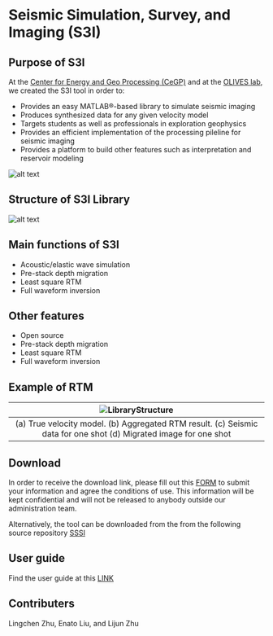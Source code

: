 # Seismic Simulation, Survey, and Imaging (S3I) 
## Purpose of S3I
At the [Center for Energy and Geo Processing (CeGP)](https://cegp.ece.gatech.edu/) and at the [OLIVES lab](www.ghassanalregib.com), we created the S3I tool in order to: 
  * Provides an easy MATLAB®-based library to simulate seismic imaging
  * Produces synthesized data for any given velocity model
  * Targets students as well as professionals in exploration geophysics
  * Provides an efficient implementation of the processing pileline for seismic imaging
  * Provides a platform to build other features such as interpretation and reservoir modeling
  
![alt text](https://github.com/olivesgatech/SSSI/blob/master/figures/seismicsurvey.png "Seismic Survey")


## Structure of S3I Library

![alt text](https://github.com/olivesgatech/SSSI/blob/master/figures/structure.png "Library Structure")

## Main functions of S3I
  * Acoustic/elastic wave simulation
  * Pre-stack depth migration
  * Least square RTM
  * Full waveform inversion

## Other features
  * Open source
  * Pre-stack depth migration
  * Least square RTM
  * Full waveform inversion


## Example of RTM

|![LibraryStructure](https://github.com/olivesgatech/SSSI/blob/master/figures/MarmousiRTM.png "Library Structure")|
|:--:|
|(a) True velocity model. (b) Aggregated RTM result. (c) Seismic data for one shot (d) Migrated image for one shot |

## Download
In order to receive the download link, please fill out this [FORM](https://docs.google.com/forms/d/e/1FAIpQLScSu1Vu9DTe9Znznw2avn5LDFkexVXsfUl0dcHZwQ3KDIyXTQ/viewform?vc=0&c=0&w=1) to submit your information and agree the conditions of use. This information will be kept confidential and will not be released to anybody outside our administration team.

Alternatively, the tool can be downloaded from the from the following source repository [SSSI](https://github.com/zhulingchen/SSSI)

## User guide 
Find the user guide at this [LINK](https://github.com/olivesgatech/SSSI/blob/master/figures/UserGuide.pdf)

## Contributers 
Lingchen Zhu, Enato Liu, and Lijun Zhu 
